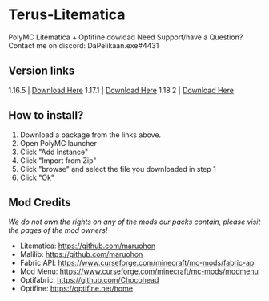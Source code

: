 
# Terus-Litematica
PolyMC Litematica + Optifine dowload
Need Support/have a Question? Contact me on discord: DaPelikaan.exe#4431
## Version links
1.16.5	| [Download Here](bit.ly/3ahiomf)
1.17.1	| [Download Here](bit.ly/3bCpou7)
1.18.2	| [Download Here](bit.ly/3R7qi2a)
## How to install?
1. Download a package from the links above.
2. Open PolyMC launcher
3. Click "Add Instance"
4. Click "Import from Zip"
5. Click "browse" and select the file you downloaded in step 1
6. Click "Ok"
## Mod Credits
*We do not own the rights on any of the mods our packs contain, please visit the pages of the mod owners!*
- Litematica: 	https://github.com/maruohon
- Malilib:			https://github.com/maruohon
- Fabric API:	https://www.curseforge.com/minecraft/mc-mods/fabric-api
- Mod Menu:	https://www.curseforge.com/minecraft/mc-mods/modmenu
- Optifabric: 	https://github.com/Chocohead
- Optifine:		https://optifine.net/home